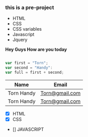 ### this is a pre-project

- HTML
- CSS
- CSS variables
- Javascript
- Jquery

**Hey Guys How are you today**

```Javascript

var first = "Torn";
var second = "Handy":
var full = first + second;

```

| Name       | Email          |
| ---------- | -------------- |
| Torn Handy | Torn@gmail.com |
| Torn Handy | Torn@gmail.com |

- [x] HTML
- [x] CSS
- [] JAVASCRIPT
